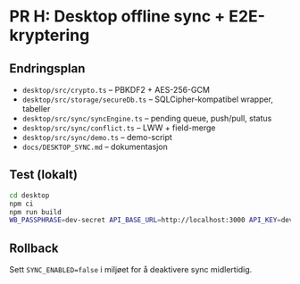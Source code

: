 # PR H: Desktop offline sync + E2E-kryptering

## Endringsplan
- `desktop/src/crypto.ts` – PBKDF2 + AES-256-GCM
- `desktop/src/storage/secureDb.ts` – SQLCipher-kompatibel wrapper, tabeller
- `desktop/src/sync/syncEngine.ts` – pending queue, push/pull, status
- `desktop/src/sync/conflict.ts` – LWW + field-merge
- `desktop/src/sync/demo.ts` – demo-script
- `docs/DESKTOP_SYNC.md` – dokumentasjon

## Test (lokalt)
```bash
cd desktop
npm ci
npm run build
WB_PASSPHRASE=dev-secret API_BASE_URL=http://localhost:3000 API_KEY=dev-123 TENANT_ID=demo-tenant node dist/src/sync/demo.js
```

## Rollback
Sett `SYNC_ENABLED=false` i miljøet for å deaktivere sync midlertidig.
